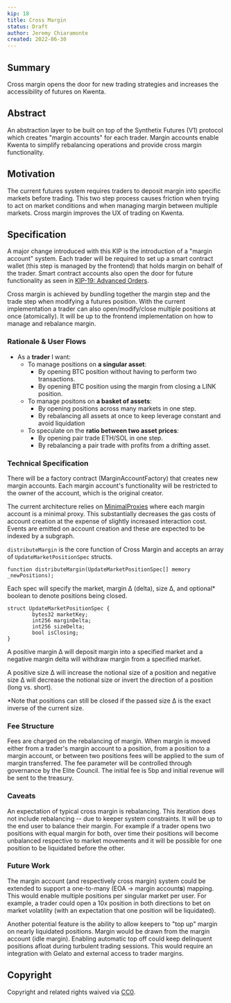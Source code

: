 ```yaml
---
kip: 18
title: Cross Margin
status: Draft
author: Jeremy Chiaramonte
created: 2022-06-30
---
```


## Summary

Cross margin opens the door for new trading strategies and increases the accessibility of futures on Kwenta.

## Abstract

An abstraction layer to be built on top of the Synthetix Futures (V1) protocol which creates "margin accounts" for each trader. Margin accounts enable Kwenta to simplify rebalancing operations and provide cross margin functionality.

## Motivation

The current futures system requires traders to deposit margin into specific markets before trading. This two step process causes friction when trying to act on market conditions and when managing margin between multiple markets. Cross margin improves the UX of trading on Kwenta.

## Specification

A major change introduced with this KIP is the introduction of a "margin account" system. Each trader will be required to set up a smart contract wallet (this step is managed by the frontend) that holds margin on behalf of the trader. Smart contract accounts also open the door for future functionality as seen in [KIP-19: Advanced Orders](./kip-19.md).

Cross margin is achieved by bundling together the margin step and the trade step when modifying a futures position. With the current implementation a trader can also open/modify/close multiple positions at once (atomically). It will be up to the frontend implementation on how to manage and rebalance margin. 

### Rationale & User Flows

- As a **trader** I want:
    - To manage positions on **a singular asset**:
        - By opening BTC position without having to perform two transactions.
        - By opening BTC position using the margin from closing a LINK position.
    - To manage positons on **a basket of assets**:
        - By opening positions across many markets in one step.
        - By rebalancing all assets at once to keep leverage constant and avoid liquidation
    - To speculate on the **ratio between two asset prices**:
        - By opening pair trade ETH/SOL in one step.
        - By rebalancing a pair trade with profits from a drifting asset.

### Technical Specification

There will be a factory contract (MarginAccountFactory) that creates new margin accounts. Each margin account's functionality will be restricted to the owner of the account, which is the original creator.

The current architecture relies on [MinimalProxies](https://eips.ethereum.org/EIPS/eip-1167) where each margin account is a minimal proxy. This substantially decreases the gas costs of account creation at the expense of slightly increased interaction cost. Events are emitted on account creation and these are expected to be indexed by a subgraph. 

`distributeMargin` is the core function of Cross Margin and accepts an array of `UpdateMarketPositionSpec` structs. 

```solidity
function distributeMargin(UpdateMarketPositionSpec[] memory _newPositions);
``` 

Each spec will specify the market, margin Δ (delta), size Δ, and optional* boolean to denote positions being closed. 

```solidity
struct UpdateMarketPositionSpec {
        bytes32 marketKey;
        int256 marginDelta;
        int256 sizeDelta;
        bool isClosing;
}
```

A positive margin Δ will deposit margin into a specified market and a negative margin delta will withdraw margin from a specified market. 

A positive size Δ will increase the notional size of a position and negative size Δ will decrease the notional size or invert the direction of a position (long vs. short).

*Note that positions can still be closed if the passed size Δ is the exact inverse of the current size. 

### Fee Structure

Fees are charged on the rebalancing of margin. When margin is moved either from a trader's margin account to a position, from a position to a margin account, or between two positions fees will be applied to the sum of margin transferred. The fee parameter will be controlled through governance by the Elite Council. The initial fee is 5bp and initial revenue will be sent to the treasury.

### Caveats

An expectation of typical cross margin is rebalancing. This iteration does not include rebalancing -- due to keeper system constraints. It will be up to the end user to balance their margin. For example if a trader opens two positions with equal margin for both, over time their positions will become unbalanced respective to market movements and it will be possible for one position to be liquidated before the other.

### Future Work

The margin account (and respectively cross margin) system could be extended to support a one-to-many (EOA -> margin account**s**) mapping. This would enable multiple positions per singular market per user. For example, a trader could open a 10x position in both directions to bet on market volatility (with an expectation that one position will be liquidated).

Another potential feature is the ability to allow keepers to "top up" margin on nearly liquidated positions. Margin would be drawn from the margin account (idle margin). Enabling automatic top off could keep delinquent positions afloat during turbulent trading sessions. This would require an integration with Gelato and external access to trader margins.

## Copyright

Copyright and related rights waived via [CC0](https://creativecommons.org/publicdomain/zero/1.0/).
